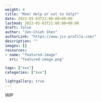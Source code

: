 ```yaml
---
weight: 4
title: "Mom! Help or not to help?"
date: 2022-05-03T21:00:00+00:00
lastmod: 2022-05-03T21:00:00+00:00
draft: false
author: "Jen-Chieh Shen"
authorLink: "https://www.jcs-profile.com/"
description: ""
images: []
resources:
- name: "featured-image"
  src: "featured-image.png"

tags: ["xxx"]
categories: ["xxx"]

lightgallery: true
---
```


WIP
